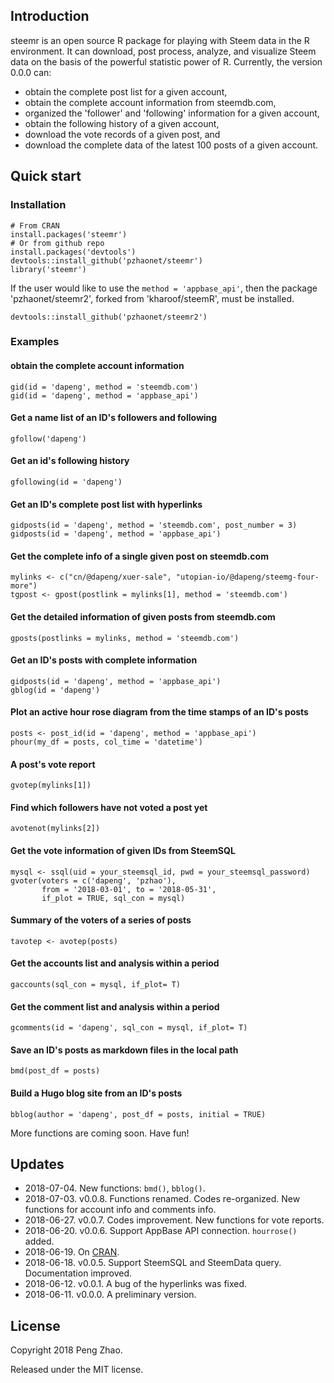 ## Introduction

steemr is an open source R package for playing with Steem data in the R environment. It can download, post process, analyze,  and visualize Steem data on the basis of the powerful statistic power of R. Currently, the version 0.0.0 can:

- obtain the complete post list for a given account,
- obtain the complete account information from steemdb.com,
- organized the 'follower' and 'following' information for a given account,
- obtain the following history of a given account,
- download the vote records of a given post, and
- download the complete data of the latest 100 posts of a given account.

## Quick start

### Installation

```
# From CRAN
install.packages('steemr')
# Or from github repo
install.packages('devtools')
devtools::install_github('pzhaonet/steemr')
library('steemr')
```

If the user would like to use the `method = 'appbase_api'`, then the package 'pzhaonet/steemr2', forked from 'kharoof/steemR', must be installed.

```
devtools::install_github('pzhaonet/steemr2')
```

### Examples 

#### obtain the complete account information

```
gid(id = 'dapeng', method = 'steemdb.com')
gid(id = 'dapeng', method = 'appbase_api')
```

#### Get a name list of an ID's followers and following

```{r}
gfollow('dapeng')
```

#### Get an id's following history

```
gfollowing(id = 'dapeng')
```

#### Get an ID's complete post list with hyperlinks

```{r}
gidposts(id = 'dapeng', method = 'steemdb.com', post_number = 3)
gidposts(id = 'dapeng', method = 'appbase_api')

```

#### Get the complete info of a single given post on steemdb.com

```{r}
mylinks <- c("cn/@dapeng/xuer-sale", "utopian-io/@dapeng/steemg-four-more")
tgpost <- gpost(postlink = mylinks[1], method = 'steemdb.com')
```

#### Get the detailed information of given posts from steemdb.com

```{r}
gposts(postlinks = mylinks, method = 'steemdb.com')
```

#### Get an ID's posts with complete information

```{r}
gidposts(id = 'dapeng', method = 'appbase_api')
gblog(id = 'dapeng')

```

#### Plot an active hour rose diagram from the time stamps of an ID's posts

```{r}
posts <- post_id(id = 'dapeng', method = 'appbase_api')
phour(my_df = posts, col_time = 'datetime')
```

#### A post's vote report

```{r}
gvotep(mylinks[1])
```

#### Find which followers have not voted a post yet

```{r}
avotenot(mylinks[2])
```
#### Get the vote information of given IDs from SteemSQL

```{r}
mysql <- ssql(uid = your_steemsql_id, pwd = your_steemsql_password)
gvoter(voters = c('dapeng', 'pzhao'),
       from = '2018-03-01', to = '2018-05-31',
       if_plot = TRUE, sql_con = mysql)
```
#### Summary of the voters of a series of posts

```{r}
tavotep <- avotep(posts)
```

#### Get the accounts list and analysis within a period

```{r}
gaccounts(sql_con = mysql, if_plot= T)
```

#### Get the comment list and analysis within a period

```{r}
gcomments(id = 'dapeng', sql_con = mysql, if_plot= T)
```

#### Save an ID's posts as markdown files in the local path

```{r}
bmd(post_df = posts)
```
#### Build a Hugo blog site from an ID's posts

```{r}
bblog(author = 'dapeng', post_df = posts, initial = TRUE)
```
More functions are coming soon. Have fun!

## Updates

- 2018-07-04. New functions: `bmd()`, `bblog()`.
- 2018-07-03. v0.0.8. Functions renamed. Codes re-organized. New functions for account info and comments info.
- 2018-06-27. v0.0.7. Codes improvement. New functions for vote reports.
- 2018-06-20. v0.0.6. Support AppBase API connection. `hourrose()` added.
- 2018-06-19. On [CRAN](https://CRAN.R-project.org/package=steemr).
- 2018-06-18. v0.0.5. Support SteemSQL and SteemData query. Documentation improved.
- 2018-06-12. v0.0.1. A bug of the hyperlinks was fixed.
- 2018-06-11. v0.0.0. A preliminary version.

## License

Copyright 2018 Peng Zhao.

Released under the MIT license.
